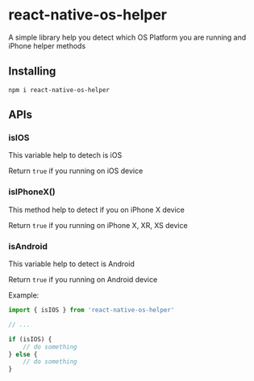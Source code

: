 # react-native-os-helper

A simple library help you detect which OS Platform you are running and iPhone helper methods

## Installing

```
npm i react-native-os-helper
```

## APIs

### isIOS
This variable help to detech is iOS

Return `true` if you running on iOS device

### isIPhoneX()
This method help to detect if you on iPhone X device

Return `true` if you running on iPhone X, XR, XS device

### isAndroid
This variable help to detect is Android

Return `true` if you running on Android device

Example:
```js
import { isIOS } from 'react-native-os-helper'

// ...

if (isIOS) {
    // do something
} else {
    // do something
}
```
